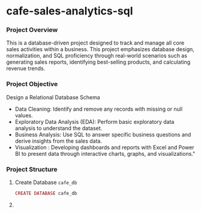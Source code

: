 # cafe-sales-analytics-sql
### Project Overview
This is a database-driven project designed to track and manage all core sales activities within a business. This project emphasizes database design, normalization, and SQL proficiency through real-world scenarios such as generating sales reports, identifying best-selling products, and calculating revenue trends.

### Project Objective
Design a Relational Database Schema 
* Data Cleaning: Identify and remove any records with missing or null values.
* Exploratory Data Analysis (EDA): Perform basic exploratory data analysis to understand the dataset.
* Business Analysis: Use SQL to answer specific business questions and derive insights from the sales data.
* Visualization : Developing dashboards and reports with Excel and Power BI to present data through interactive charts, graphs, and visualizations."

### Project Structure
1. Create Database `cafe_db`
   ```ruby
   CREATE DATABASE cafe_db
   ```
2. 

